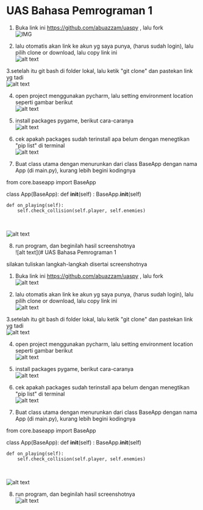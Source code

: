 # UAS Bahasa Pemrograman 1


1. Buka link ini https://github.com/abuazzam/uaspy , lalu fork <br/>
![IMG](https://github.com/Jahidin123/uaspy/blob/master/fork.PNG)

2. lalu otomatis akan link ke akun yg saya punya, (harus sudah login), lalu pilih clone or download, lalu copy link ini<br/>
![alt text](https://raw.githubusercontent.com/arkyana/uaspy/master/ss/2.png)

3.setelah itu git bash di folder lokal, lalu ketik "git clone" dan pastekan link yg tadi<br/>
![alt text](https://raw.githubusercontent.com/arkyana/uaspy/master/ss/3.png)


4. open project menggunakan pycharm, lalu setting environment location seperti gambar berikut </br>
![alt text](https://raw.githubusercontent.com/arkyana/uaspy/master/ss/5.png)

5. install packages pygame, berikut cara-caranya </br>
![alt text](https://raw.githubusercontent.com/arkyana/uaspy/master/ss/6.png)

6. cek apakah packages sudah terinstall apa belum dengan menegtikan "pip list" di terminal </br>
![alt text](https://raw.githubusercontent.com/arkyana/uaspy/master/ss/7.png)

7. Buat class utama dengan menurunkan dari class BaseApp dengan nama App (di main.py), kurang lebih begini kodingnya </br>
   
from core.baseapp import BaseApp

class App(BaseApp):
    def __init__(self) :
        BaseApp.__init__(self)

    def on_playing(self):
        self.check_collision(self.player, self.enemies)

<br/>

![alt text](https://raw.githubusercontent.com/arkyana/uaspy/master/ss/langkah.png)

8. run program, dan beginilah hasil screenshotnya </br>
![alt text](# UAS Bahasa Pemrograman 1

silakan tuliskan langkah-langkah disertai screenshotnya

1. Buka link ini https://github.com/abuazzam/uaspy , lalu fork <br/>
![alt text](https://raw.githubusercontent.com/arkyana/uaspy/master/ss/1.png)

2. lalu otomatis akan link ke akun yg saya punya, (harus sudah login), lalu pilih clone or download, lalu copy link ini<br/>
![alt text](https://raw.githubusercontent.com/arkyana/uaspy/master/ss/2.png)

3.setelah itu git bash di folder lokal, lalu ketik "git clone" dan pastekan link yg tadi<br/>
![alt text](https://raw.githubusercontent.com/arkyana/uaspy/master/ss/3.png)


4. open project menggunakan pycharm, lalu setting environment location seperti gambar berikut </br>
![alt text](https://raw.githubusercontent.com/arkyana/uaspy/master/ss/5.png)

5. install packages pygame, berikut cara-caranya </br>
![alt text](https://raw.githubusercontent.com/arkyana/uaspy/master/ss/6.png)

6. cek apakah packages sudah terinstall apa belum dengan menegtikan "pip list" di terminal </br>
![alt text](https://raw.githubusercontent.com/arkyana/uaspy/master/ss/7.png)

7. Buat class utama dengan menurunkan dari class BaseApp dengan nama App (di main.py), kurang lebih begini kodingnya </br>
   
from core.baseapp import BaseApp

class App(BaseApp):
    def __init__(self) :
        BaseApp.__init__(self)

    def on_playing(self):
        self.check_collision(self.player, self.enemies)

<br/>

![alt text](https://raw.githubusercontent.com/arkyana/uaspy/master/ss/langkah.png)

8. run program, dan beginilah hasil screenshotnya </br>
![alt text](https://raw.githubusercontent.com/arkyana/uaspy/master/ss/ss.png)

